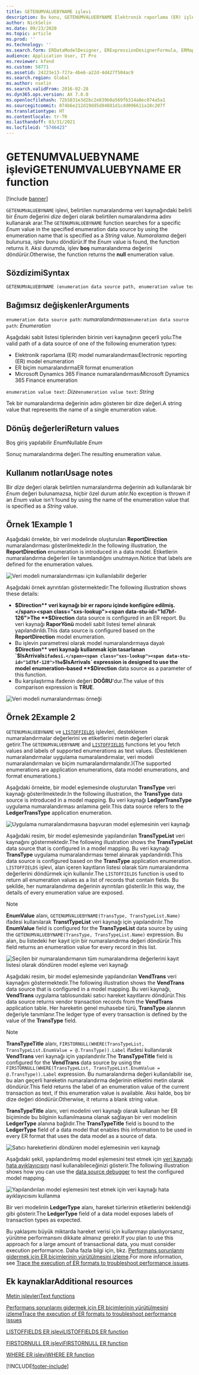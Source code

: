 ```yaml
---
title: GETENUMVALUEBYNAME işlevi
description: Bu konu, GETENUMVALUEBYNAME Elektronik raporlama (ER) işlevinin nasıl kullanıldığı hakkında bilgi sağlar.
author: NickSelin
ms.date: 09/23/2020
ms.topic: article
ms.prod: ''
ms.technology: ''
ms.search.form: ERDataModelDesigner, ERExpressionDesignerFormula, ERMappedFormatDesigner, ERModelMappingDesigner
audience: Application User, IT Pro
ms.reviewer: kfend
ms.custom: 58771
ms.assetid: 24223e13-727a-4be6-a22d-4d427f504ac9
ms.search.region: Global
ms.author: nselin
ms.search.validFrom: 2016-02-28
ms.dyn365.ops.version: AX 7.0.0
ms.openlocfilehash: 72b5831e3d2bc2e839b0a569fb314a8ec074a5a1
ms.sourcegitcommit: 074b6e212d19dd5d84881d1cdd096611a18c207f
ms.translationtype: HT
ms.contentlocale: tr-TR
ms.lasthandoff: 03/31/2021
ms.locfileid: "5746423"
---
```

# <a name="getenumvaluebyname-er-function"></a><span data-ttu-id="1d7bf-103">GETENUMVALUEBYNAME işlevi</span><span class="sxs-lookup"><span data-stu-id="1d7bf-103">GETENUMVALUEBYNAME ER function</span></span>

[!include [banner](../includes/banner.md)]

<span data-ttu-id="1d7bf-104">`GETENUMVALUEBYNAME` işlevi, belirtilen numaralandırma veri kaynağındaki belirli bir *Enum* değerini *dize* değeri olarak belirtilen numaralandırma adını kullanarak arar.</span><span class="sxs-lookup"><span data-stu-id="1d7bf-104">The `GETENUMVALUEBYNAME` function searches for a specific *Enum* value in the specified enumeration data source by using the enumeration name that is specified as a *String* value.</span></span> <span data-ttu-id="1d7bf-105">*Numaralama* değeri bulunursa, işlev bunu döndürür.</span><span class="sxs-lookup"><span data-stu-id="1d7bf-105">If the *Enum* value is found, the function returns it.</span></span> <span data-ttu-id="1d7bf-106">Aksi durumda, işlev **boş** numaralandırma değerini döndürür.</span><span class="sxs-lookup"><span data-stu-id="1d7bf-106">Otherwise, the function returns the **null** enumeration value.</span></span>

## <a name="syntax"></a><span data-ttu-id="1d7bf-107">Sözdizimi</span><span class="sxs-lookup"><span data-stu-id="1d7bf-107">Syntax</span></span>

```vb
GETENUMVALUEBYNAME (enumeration data source path, enumeration value text)
```

## <a name="arguments"></a><span data-ttu-id="1d7bf-108">Bağımsız değişkenler</span><span class="sxs-lookup"><span data-stu-id="1d7bf-108">Arguments</span></span>

<span data-ttu-id="1d7bf-109">`enumeration data source path`: *numaralandırması*</span><span class="sxs-lookup"><span data-stu-id="1d7bf-109">`enumeration data source path`: *Enumeration*</span></span>

<span data-ttu-id="1d7bf-110">Aşağıdaki sabit listesi tiplerinden birinin veri kaynağının geçerli yolu:</span><span class="sxs-lookup"><span data-stu-id="1d7bf-110">The valid path of a data source of one of the following enumeration types:</span></span>

- <span data-ttu-id="1d7bf-111">Elektronik raporlama (ER) model numaralandırması</span><span class="sxs-lookup"><span data-stu-id="1d7bf-111">Electronic reporting (ER) model enumeration</span></span>
- <span data-ttu-id="1d7bf-112">ER biçim numaralandırma</span><span class="sxs-lookup"><span data-stu-id="1d7bf-112">ER format enumeration</span></span>
- <span data-ttu-id="1d7bf-113">Microsoft Dynamics 365 Finance numaralandırması</span><span class="sxs-lookup"><span data-stu-id="1d7bf-113">Microsoft Dynamics 365 Finance enumeration</span></span>

<span data-ttu-id="1d7bf-114">`enumeration value text`: *Dize*</span><span class="sxs-lookup"><span data-stu-id="1d7bf-114">`enumeration value text`: *String*</span></span>

<span data-ttu-id="1d7bf-115">Tek bir numaralandırma değerinin adını gösteren bir dize değeri.</span><span class="sxs-lookup"><span data-stu-id="1d7bf-115">A string value that represents the name of a single enumeration value.</span></span>

## <a name="return-values"></a><span data-ttu-id="1d7bf-116">Dönüş değerleri</span><span class="sxs-lookup"><span data-stu-id="1d7bf-116">Return values</span></span>

<span data-ttu-id="1d7bf-117">Boş giriş yapılabilir *Enum*</span><span class="sxs-lookup"><span data-stu-id="1d7bf-117">Nullable *Enum*</span></span>

<span data-ttu-id="1d7bf-118">Sonuç numaralandırma değeri.</span><span class="sxs-lookup"><span data-stu-id="1d7bf-118">The resulting enumeration value.</span></span>

## <a name="usage-notes"></a><span data-ttu-id="1d7bf-119">Kullanım notları</span><span class="sxs-lookup"><span data-stu-id="1d7bf-119">Usage notes</span></span>

<span data-ttu-id="1d7bf-120">Bir *dize* değeri olarak belirtilen numaralandırma değerinin adı kullanılarak bir *Enum* değeri bulunamazsa, hiçbir özel durum atılır.</span><span class="sxs-lookup"><span data-stu-id="1d7bf-120">No exception is thrown if an *Enum* value isn't found by using the name of the enumeration value that is specified as a *String* value.</span></span>

## <a name="example-1"></a><span data-ttu-id="1d7bf-121">Örnek 1</span><span class="sxs-lookup"><span data-stu-id="1d7bf-121">Example 1</span></span>

<span data-ttu-id="1d7bf-122">Aşağıdaki örnekte, bir veri modelinde oluşturulan **ReportDirection** numaralandırması gösterilmektedir.</span><span class="sxs-lookup"><span data-stu-id="1d7bf-122">In the following illustration, the **ReportDirection** enumeration is introduced in a data model.</span></span> <span data-ttu-id="1d7bf-123">Etiketlerin numaralandırma değerleri ile tanımlandığını unutmayın.</span><span class="sxs-lookup"><span data-stu-id="1d7bf-123">Notice that labels are defined for the enumeration values.</span></span>

![Veri modeli numaralandırması için kullanılabilir değerler](./media/ER-data-model-enumeration-values.PNG)

<span data-ttu-id="1d7bf-125">Aşağıdaki örnek ayrıntıları göstermektedir:</span><span class="sxs-lookup"><span data-stu-id="1d7bf-125">The following illustration shows these details:</span></span>

- <span data-ttu-id="1d7bf-126">**$Direction** veri kaynağı bir er raporu içinde konfigüre edilmiş.</span><span class="sxs-lookup"><span data-stu-id="1d7bf-126">The **$Direction** data source is configured in an ER report.</span></span> <span data-ttu-id="1d7bf-127">Bu veri kaynağı **RaporYönü** modeli sabit listesi temel alınarak yapılandırıldı.</span><span class="sxs-lookup"><span data-stu-id="1d7bf-127">This data source is configured based on the **ReportDirection** model enumeration.</span></span>
- <span data-ttu-id="1d7bf-128">Bu işlevin parametresi olarak model numaralandırmaya dayalı **$Direction** veri kaynağı kullanmak için tasarlanan `$IsArrivals` ifadesi.</span><span class="sxs-lookup"><span data-stu-id="1d7bf-128">The `$IsArrivals` expression is designed to use the model enumeration–based **$Direction** data source as a parameter of this function.</span></span>
- <span data-ttu-id="1d7bf-129">Bu karşılaştırma ifadenin değeri **DOĞRU**'dur.</span><span class="sxs-lookup"><span data-stu-id="1d7bf-129">The value of this comparison expression is **TRUE**.</span></span>

![Veri modeli numaralandırması örneği](./media/ER-data-model-enumeration-usage.PNG)

## <a name="example-2"></a><span data-ttu-id="1d7bf-131">Örnek 2</span><span class="sxs-lookup"><span data-stu-id="1d7bf-131">Example 2</span></span>

<span data-ttu-id="1d7bf-132">`GETENUMVALUEBYNAME` ve [`LISTOFFIELDS`](er-functions-list-listoffields.md) işlevleri, desteklenen numaralandırmalar değerlerini ve etiketlerini metin değerleri olarak getirir.</span><span class="sxs-lookup"><span data-stu-id="1d7bf-132">The `GETENUMVALUEBYNAME` and [`LISTOFFIELDS`](er-functions-list-listoffields.md) functions let you fetch values and labels of supported enumerations as text values.</span></span> <span data-ttu-id="1d7bf-133">(Desteklenen numaralandırmalar uygulama numaralandırmalar, veri modeli numaralandırmaları ve biçim numaralandırmalarıdır.)</span><span class="sxs-lookup"><span data-stu-id="1d7bf-133">(The supported enumerations are application enumerations, data model enumerations, and format enumerations.)</span></span>

<span data-ttu-id="1d7bf-134">Aşağıdaki örnekte, bir model eşlemesinde oluşturulan **TransType** veri kaynağı gösterilmektedir.</span><span class="sxs-lookup"><span data-stu-id="1d7bf-134">In the following illustration, the **TransType** data source is introduced in a model mapping.</span></span> <span data-ttu-id="1d7bf-135">Bu veri kaynağı **LedgerTransType** uygulama numaralandırması anlamına gelir.</span><span class="sxs-lookup"><span data-stu-id="1d7bf-135">This data source refers to the **LedgerTransType** application enumeration.</span></span>

![Uygulama numaralandırmasına başvuran model eşlemesinin veri kaynağı](./media/er-functions-text-getenumvaluebyname-example2-1.png)

<span data-ttu-id="1d7bf-137">Aşağıdaki resim, bir model eşlemesinde yapılandırılan **TransTypeList** veri kaynağını göstermektedir.</span><span class="sxs-lookup"><span data-stu-id="1d7bf-137">The following illustration shows the **TransTypeList** data source that is configured in a model mapping.</span></span> <span data-ttu-id="1d7bf-138">Bu veri kaynağı **TransType** uygulama numaralandırması temel alınarak yapılandırıldı.</span><span class="sxs-lookup"><span data-stu-id="1d7bf-138">This data source is configured based on the **TransType** application enumeration.</span></span> <span data-ttu-id="1d7bf-139">`LISTOFFIELDS` işlevi, alan içeren kayıtların listesi olarak tüm numaralandırma değerlerini döndürmek için kullanılır.</span><span class="sxs-lookup"><span data-stu-id="1d7bf-139">The `LISTOFFIELDS` function is used to return all enumeration values as a list of records that contain fields.</span></span> <span data-ttu-id="1d7bf-140">Bu şekilde, her numaralandırma değerinin ayrıntıları gösterilir.</span><span class="sxs-lookup"><span data-stu-id="1d7bf-140">In this way, the details of every enumeration value are exposed.</span></span>

> [!NOTE]
> <span data-ttu-id="1d7bf-141">**EnumValue** alanı, `GETENUMVALUEBYNAME(TransType, TransTypeList.Name)` ifadesi kullanılarak **TranstTypeList** veri kaynağı için yapılandırılır.</span><span class="sxs-lookup"><span data-stu-id="1d7bf-141">The **EnumValue** field is configured for the **TransTypeList** data source by using the `GETENUMVALUEBYNAME(TransType, TransTypeList.Name)` expression.</span></span> <span data-ttu-id="1d7bf-142">Bu alan, bu listedeki her kayıt için bir numaralandırma değeri döndürür.</span><span class="sxs-lookup"><span data-stu-id="1d7bf-142">This field returns an enumeration value for every record in this list.</span></span>

![Seçilen bir numaralandırmanın tüm numaralandırma değerlerini kayıt listesi olarak döndüren model eşleme veri kaynağı](./media/er-functions-text-getenumvaluebyname-example2-2.png)

<span data-ttu-id="1d7bf-144">Aşağıdaki resim, bir model eşlemesinde yapılandırılan **VendTrans** veri kaynağını göstermektedir.</span><span class="sxs-lookup"><span data-stu-id="1d7bf-144">The following illustration shows the **VendTrans** data source that is configured in a model mapping.</span></span> <span data-ttu-id="1d7bf-145">Bu veri kaynağı, **VendTrans** uygulama tablosundaki satıcı hareket kayıtlarını döndürür.</span><span class="sxs-lookup"><span data-stu-id="1d7bf-145">This data source returns vendor transaction records from the **VendTrans** application table.</span></span> <span data-ttu-id="1d7bf-146">Her hareketin genel muhasebe türü, **TransType** alanının değeriyle tanımlanır.</span><span class="sxs-lookup"><span data-stu-id="1d7bf-146">The ledger type of every transaction is defined by the value of the **TransType** field.</span></span>

> [!NOTE]
> <span data-ttu-id="1d7bf-147">**TransTypeTitle** alanı, `FIRSTORNULL(WHERE(TransTypeList, TransTypeList.EnumValue = @.TransType)).Label` ifadesi kullanılarak **VendTrans** veri kaynağı için yapılandırılır.</span><span class="sxs-lookup"><span data-stu-id="1d7bf-147">The **TransTypeTitle** field is configured for the **VendTrans** data source by using the `FIRSTORNULL(WHERE(TransTypeList, TransTypeList.EnumValue = @.TransType)).Label` expression.</span></span> <span data-ttu-id="1d7bf-148">Bu numaralandırma değeri kullanılabilir ise, bu alan geçerli hareketin numaralandırma değerinin etiketini metin olarak döndürür.</span><span class="sxs-lookup"><span data-stu-id="1d7bf-148">This field returns the label of an enumeration value of the current transaction as text, if this enumeration value is available.</span></span> <span data-ttu-id="1d7bf-149">Aksi halde, boş bir dize değeri döndürür.</span><span class="sxs-lookup"><span data-stu-id="1d7bf-149">Otherwise, it returns a blank string value.</span></span>
>
> <span data-ttu-id="1d7bf-150">**TransTypeTitle** alanı, veri modelini veri kaynağı olarak kullanan her ER biçiminde bu bilginin kullanılmasına olanak sağlayan bir veri modelinin **LedgerType** alanına bağlıdır.</span><span class="sxs-lookup"><span data-stu-id="1d7bf-150">The **TransTypeTitle** field is bound to the **LedgerType** field of a data model that enables this information to be used in every ER format that uses the data model as a source of data.</span></span>

![Satıcı hareketlerini döndüren model eşlemesinin veri kaynağı](./media/er-functions-text-getenumvaluebyname-example2-3.png)

<span data-ttu-id="1d7bf-152">Aşağıdaki şekil, yapılandırılmış model eşlemesini test etmek için [veri kaynağı hata ayıklayıcısını](er-debug-data-sources.md) nasıl kullanabileceğinizi gösterir.</span><span class="sxs-lookup"><span data-stu-id="1d7bf-152">The following illustration shows how you can use the [data source debugger](er-debug-data-sources.md) to test the configured model mapping.</span></span>

![Yapılandırılan model eşlemesini test etmek için veri kaynağı hata ayıklayıcısını kullanma](./media/er-functions-text-getenumvaluebyname-example2-4.gif)

<span data-ttu-id="1d7bf-154">Bir veri modelinin **LedgerType** alanı, hareket türlerinin etiketlerini beklendiği gibi gösterir.</span><span class="sxs-lookup"><span data-stu-id="1d7bf-154">The **LedgerType** field of a data model exposes labels of transaction types as expected.</span></span>

<span data-ttu-id="1d7bf-155">Bu yaklaşımı büyük miktarda hareket verisi için kullanmayı planlıyorsanız, yürütme performansını dikkate almanız gerekir.</span><span class="sxs-lookup"><span data-stu-id="1d7bf-155">If you plan to use this approach for a large amount of transactional data, you must consider execution performance.</span></span> <span data-ttu-id="1d7bf-156">Daha fazla bilgi için, bkz. [Performans sorunlarını gidermek için ER biçimlerinin yürütülmesini izleme](trace-execution-er-troubleshoot-perf.md).</span><span class="sxs-lookup"><span data-stu-id="1d7bf-156">For more information, see [Trace the execution of ER formats to troubleshoot performance issues](trace-execution-er-troubleshoot-perf.md).</span></span>

## <a name="additional-resources"></a><span data-ttu-id="1d7bf-157">Ek kaynaklar</span><span class="sxs-lookup"><span data-stu-id="1d7bf-157">Additional resources</span></span>

[<span data-ttu-id="1d7bf-158">Metin işlevleri</span><span class="sxs-lookup"><span data-stu-id="1d7bf-158">Text functions</span></span>](er-functions-category-text.md)

[<span data-ttu-id="1d7bf-159">Performans sorunlarını gidermek için ER biçimlerinin yürütülmesini izleme</span><span class="sxs-lookup"><span data-stu-id="1d7bf-159">Trace the execution of ER formats to troubleshoot performance issues</span></span>](trace-execution-er-troubleshoot-perf.md)

[<span data-ttu-id="1d7bf-160">LISTOFFIELDS ER işlevi</span><span class="sxs-lookup"><span data-stu-id="1d7bf-160">LISTOFFIELDS ER function</span></span>](er-functions-list-listoffields.md)

[<span data-ttu-id="1d7bf-161">FIRSTORNULL ER işlevi</span><span class="sxs-lookup"><span data-stu-id="1d7bf-161">FIRSTORNULL ER function</span></span>](er-functions-list-firstornull.md)

[<span data-ttu-id="1d7bf-162">WHERE ER işlevi</span><span class="sxs-lookup"><span data-stu-id="1d7bf-162">WHERE ER function</span></span>](er-functions-list-where.md)


[!INCLUDE[footer-include](../../../includes/footer-banner.md)]